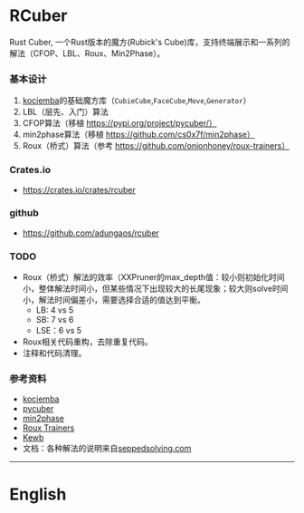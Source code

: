 # RCuber
Rust Cuber, 一个Rust版本的魔方(Rubick's Cube)库，支持终端展示和一系列的解法（CFOP、LBL、Roux、Min2Phase）。

### 基本设计
1. [kociemba](https://crates.io/crates/kociemba)的基础魔方库（`CubieCube`,`FaceCube`,`Move`,`Generator`）
2. LBL（层先、入门）算法
3. CFOP算法（移植 https://pypi.org/project/pycuber/）
4. min2phase算法（移植 https://github.com/cs0x7f/min2phase）
5. Roux（桥式）算法（参考 https://github.com/onionhoney/roux-trainers）

### Crates.io
* https://crates.io/crates/rcuber
### github
* https://github.com/adungaos/rcuber
### TODO
* Roux（桥式）解法的效率（XXPruner的max_depth值：较小则初始化时间小，整体解法时间小，但某些情况下出现较大的长尾现象；较大则solve时间小，解法时间偏差小，需要选择合适的值达到平衡。
  * LB: 4 vs 5
  * SB: 7 vs 6
  * LSE：6 vs 5
* Roux相关代码重构，去除重复代码。
* 注释和代码清理。

### 参考资料
* [kociemba](https://crates.io/crates/kociemba)
* [pycuber](https://pypi.org/project/pycuber/)
* [min2phase](https://github.com/cs0x7f/min2phase)
* [Roux Trainers](https://github.com/onionhoney/roux-trainers)
* [Kewb](https://github.com/luckasRanarison/kewb)
* 文档：各种解法的说明来自[seppedsolving.com](https://www.speedsolving.com/wiki/index.php?title=Main_Page)


------

# English
